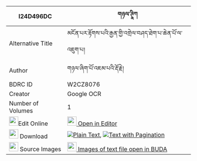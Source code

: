 |I24D496DC|གཉལ་ཊཱིཀ 
| --- | --- 
|Alternative Title |མངོན་པར་རྟོགས་པའི་རྒྱན་གྱི་འགྲེལ་བཤད་ཐེག་པ་ཆེན་པོ་ལ་འཇུག་པ།
|Author| གཉལ་ཞིག་པོ་འཇམ་པའི་རྡོ་རྗེ།
|BDRC ID | W2CZ8076
|Creator | Google OCR
|Number of Volumes| 1
|<img width="25" src="https://img.icons8.com/color/25/000000/edit-property.png">Edit Online| [<img width="25" src="https://avatars.githubusercontent.com/u/45091458?s=200&v=4"> Open in Editor](http://editor.openpecha.org/I24D496DC)
|<img width="25" src="https://img.icons8.com/fluent/48/000000/download-2.png"/>  Download | [![](https://img.icons8.com/color/20/000000/txt.png)Plain Text](https://github.com/Openpecha/I24D496DC/releases/download/v1/nyal_tika(?)_plain_I24D496DC.zip), [![](https://img.icons8.com/color/20/000000/txt.png)Text with Pagination](https://github.com/Openpecha/I24D496DC/releases/download/v1/nyal_tika(?)_pages_I24D496DC.zip)
|<img width="25" src="https://img.icons8.com/plasticine/100/000000/pictures-folder.png"/>  Source Images | [<img width="25" src="https://library.bdrc.io/icons/BUDA-small.svg"> Images of text file open in BUDA](https://library.bdrc.io/show/bdr:W2CZ8076)